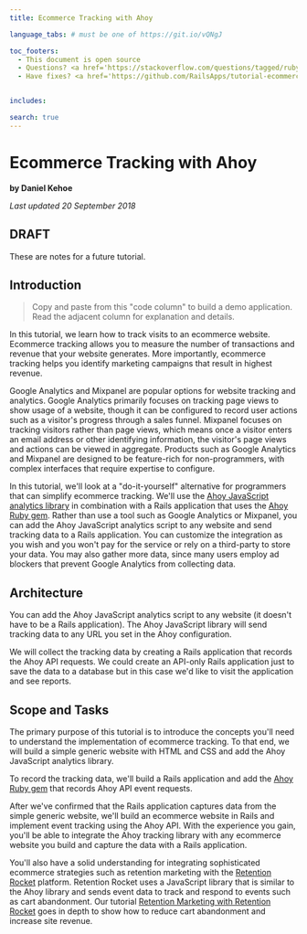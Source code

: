 ```yaml
---
title: Ecommerce Tracking with Ahoy

language_tabs: # must be one of https://git.io/vQNgJ

toc_footers:
  - This document is open source
  - Questions? <a href='https://stackoverflow.com/questions/tagged/ruby-on-rails'>Ask on Stack Overflow</a>
  - Have fixes? <a href='https://github.com/RailsApps/tutorial-ecommerce-tracking'>Edit the GitHub repo</a>


includes:

search: true
---
```


# Ecommerce Tracking with Ahoy

**by Daniel Kehoe**

_Last updated 20 September 2018_

## DRAFT

These are notes for a future tutorial.

## Introduction

> Copy and paste from this "code column" to build a demo application. Read the adjacent column for explanation and details.

In this tutorial, we learn how to track visits to an ecommerce website. Ecommerce tracking allows you to measure the number of transactions and revenue that your website generates. More importantly, ecommerce tracking helps you identify marketing campaigns that result in highest revenue.

Google Analytics and Mixpanel are popular options for website tracking and analytics. Google Analytics primarily focuses on tracking page views to show usage of a website, though it can be configured to record user actions such as a visitor's progress through a sales funnel. Mixpanel focuses on tracking visitors rather than page views, which means once a visitor enters an email address or other identifying information, the visitor's page views and actions can be viewed in aggregate. Products such as Google Analytics and Mixpanel are designed to be feature-rich for non-programmers, with complex interfaces that require expertise to configure.

In this tutorial, we'll look at a "do-it-yourself" alternative for programmers that can simplify ecommerce tracking. We'll use the [Ahoy JavaScript analytics library](https://github.com/ankane/ahoy.js) in combination with a Rails application that uses the [Ahoy Ruby gem](https://github.com/ankane/ahoy). Rather than use a tool such as Google Analytics or Mixpanel, you can add the Ahoy JavaScript analytics script to any website and send tracking data to a Rails application. You can customize the integration as you wish and you won't pay for the service or rely on a third-party to store your data. You may also gather more data, since many users employ ad blockers that prevent Google Analytics from collecting data.

## Architecture

You can add the Ahoy JavaScript analytics script to any website (it doesn't have to be a Rails application). The Ahoy JavaScript library will send tracking data to any URL you set in the Ahoy configuration.

We will collect the tracking data by creating a Rails application that records the Ahoy API requests. We could create an API-only Rails application just to save the data to a database but in this case we'd like to visit the application and see reports.

## Scope and Tasks

The primary purpose of this tutorial is to introduce the concepts you'll need to understand the implementation of ecommerce tracking. To that end, we will build a simple generic website with HTML and CSS and add the Ahoy JavaScript analytics library.

To record the tracking data, we'll build a Rails application and add the [Ahoy Ruby gem](https://github.com/ankane/ahoy) that records Ahoy API event requests.

After we've confirmed that the Rails application captures data from the simple generic website, we'll build an ecommerce website in Rails and implement event tracking using the Ahoy API. With the experience you gain, you'll be able to integrate the Ahoy tracking library with any ecommerce website you build and capture the data with a Rails application.

You'll also have a solid understanding for integrating sophisticated ecommerce strategies such as retention marketing with the [Retention Rocket](https://www.retentionrocket.com/) platform. Retention Rocket uses a JavaScript library that is similar to the Ahoy library and sends event data to track and respond to events such as cart abandonment. Our tutorial [Retention Marketing with Retention Rocket](https://railsapps.github.io/tutorial-retention-marketing/) goes in depth to show how to reduce cart abandonment and increase site revenue.
